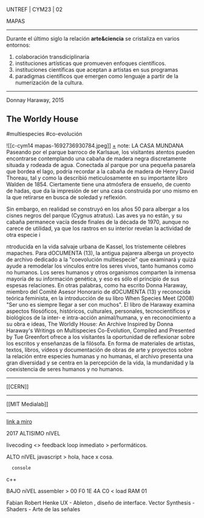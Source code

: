 
<!--Upload failed, remote server returned an error: [object Object]-->

<!-- slide bg="#010100" -->
UNTREF | CYM23 | 02 

MAPAS

---

Durante el último siglo la relación **arte&ciencia** se cristaliza en varios entornos:

1. colaboración transdiciplinaria
2. instituciones artísticas que promueven enfoques científicos.
3. instituciones científicas que aceptan a artistas en sus programas
4. paradigmas científicos que emergen como lenguaje a partir de la numerización de la cultura.
---
Donnay Haraway, 2015

## The Worldy House
#multiespecies #co-evolución

![[c-cym14 mapas-1692736930784.jpeg]]
[+](
https://www.tuegreenfort.com/thewordlyhouse?pgid=kzylk7bt-8b8296e2-c187-4be6-8af8-d2245b567b8e)
note: LA CASA MUNDANA  
Paseando por el parque barroco de Karlsaue, los visitantes atentos pueden encontrarse contemplando una cabaña de madera negra discretamente situada y rodeada de agua. Conectada al parque por una pequeña pasarela que bordea el lago, podría recordar a la cabaña de madera de Henry David Thoreau, tal y como la describió meticulosamente en su importante libro Walden de 1854. Ciertamente tiene una atmósfera de ensueño, de cuento de hadas, que da la impresión de ser una casa construida por uno mismo en la que retirarse en busca de soledad y reflexión.  
  

Sin embargo, en realidad se construyó en los años 50 para albergar a los cisnes negros del parque (Cygnus atratus). Las aves ya no están, y su cabaña permanece vacía desde finales de la década de 1970, aunque no carece de utilidad, ya que los rastros en su interior revelan la actividad de otra especie i

ntroducida en la vida salvaje urbana de Kassel, los tristemente célebres mapaches. Para dOCUMENTA (13), la antigua pajarera alberga un proyecto de archivo dedicado a la "coevolución multiespecie" que examinará y quizá ayude a remodelar los vínculos entre los seres vivos, tanto humanos como no humanos. Los seres humanos y otros organismos comparten la inmensa mayoría de su información genética, y eso es sólo el principio de sus espesas relaciones. En otras palabras, como ha escrito Donna Haraway, miembro del Comité Asesor Honorario de dOCUMENTA (13) y reconocida teórica feminista, en la introducción de su libro When Species Meet (2008) "Ser uno es siempre llegar a ser con muchos". El libro de Haraway examina aspectos filosóficos, históricos, culturales, personales, tecnocientíficos y biológicos de la inter- e intra-acción animal/humana, y en reconocimiento a su obra e ideas, The Worldly House: An Archive Inspired by Donna Haraway's Writings on Multispecies Co-Evolution, Compiled and Presented by Tue Greenfort ofrece a los visitantes la oportunidad de reflexionar sobre los escritos y enseñanzas de la filósofa. En forma de materiales de artistas, textos, libros, vídeos y documentación de obras de arte y proyectos sobre la relación entre especies humanas y no humanas, el archivo presenta una gran diversidad y se centra en la percepción de la vida, la mundanidad y la coexistencia de seres humanos y no humanos.  

---
[[CERN]]

---
[[MIT Medialab]]

---

[link a miro](https://miro.com/welcomeonboard/dnFueFdGMVJ0RlNCYzROdHo0bFNLRWlZNXpmS2RPWkNtY2NnRklqVzNZVFJYcmxxRUVSNUtUUXljUU9iWDd2c3wzMDc0NDU3MzQ4MTUyMjg4MzMwfDI=?share_link_id=885433053187)

2017 ALTISIMO nIVEL

livecoding
	<> feedback loop inmediato > performáticos. 

ALTO nIVEL
       javascript > hola, hace x cosa.

	  console 

c++ 

BAJO niVEL
	assembler > 00 F0 1E 4A C0 < load RAM 01


Fabian
	Robert Henke
		UX - Ableton , diseño de interface. 
		Vector Synthesis - 
			Shaders - Arte de las señales 
			
		